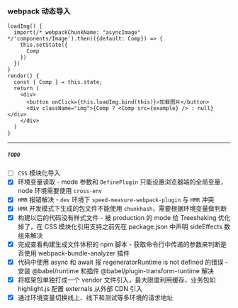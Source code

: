 ###
### webpack 动态导入
```
loadImg() {
  import(/* webpackChunkName: "asyncImage" */'components/Image').then(({default: Comp}) => {
    this.setState({
      Comp
    })
  })
}
render() {
  const { Comp } = this.state;
  return (
    <div>
      <button onClick={this.loadImg.bind(this)}>加载图片</button>
      <div className="img">{Comp ? <Comp src={example} /> : null}</div>
    </div>
  )
}
```
- - -
##### `TODO`
- [ ] `CSS` 模块化导入
- [X] 环境变量读取 - mode 参数和 `DefinePlugin` 只能设置浏览器端的全局变量，node 环境需要使用 `cross-env`
- [X] `HMR` 报错解决 - `dev` 环境下 `speed-measure-webpack-plugin` 与 `HMR` 冲突
- [X] `HMR` 开发模式下生成的包文件不能使用 `chunkhash`，需要根据环境变量做判断
- [X] 构建以后的代码没有样式文件 - 被 production 的 mode 给 Treeshaking 优化掉了，在 CSS 模块化引用支持之前先在 package.json 中声明 sideEffects 数组来解决
- [X] 完成查看构建生成文件体积的 npm 脚本 - 获取命令行中传递的参数来判断是否使用 webpack-bundle-analyzer 插件
- [X] 代码中使用 async 和 await 报 regeneratorRuntime is not defined 的错误 - 安装 @babel/runtime 和插件 @babel/plugin-transform-runtime 解决
- [X] 将框架包单独打成一个 vendor 文件引入，最大限度利用缓存，业务包如 highlight.js 配置 externals 从外部 CDN 引入
- [X] 通过环境变量切换线上、线下和测试等多环境的请求地址
